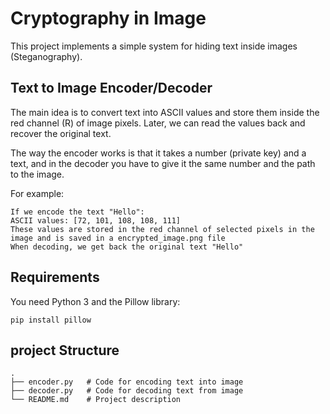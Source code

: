 # Cryptography in Image

This project implements a simple system for hiding text inside images (Steganography).

## Text to Image Encoder/Decoder

The main idea is to convert text into ASCII values and store them inside the red channel (R) of image pixels. Later, we can read the values back and recover the original text.

The way the encoder works is that it takes a number (private key) and a text, and in the decoder you have to give it the same number and the path to the image.

For example:
```
If we encode the text "Hello":
ASCII values: [72, 101, 108, 108, 111]
These values are stored in the red channel of selected pixels in the image and is saved in a encrypted_image.png file
When decoding, we get back the original text "Hello"
```

## Requirements
You need Python 3 and the Pillow library:
```
pip install pillow
```
## project Structure
```
.
├── encoder.py   # Code for encoding text into image
├── decoder.py   # Code for decoding text from image
└── README.md    # Project description
```
